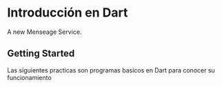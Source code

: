 # Introducción en Dart

A new Menseage Service.

## Getting Started

Las siguientes practicas son programas basicos en Dart para conocer su funcionamiento 

